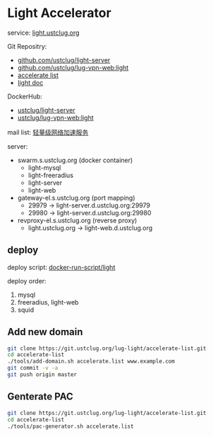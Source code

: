 # Light Accelerator

service: [light.ustclug.org](https://light.ustclug.org)

Git Repositry: 

* [github.com/ustclug/light-server](https://github.com/ustclug/light-server)
* [github.com/ustclug/lug-vpn-web:light](https://github.com/ustclug/lug-vpn-web/tree/light)
* [accelerate list](https://git.ustclug.org/lug-light/accelerate-list)
* [light doc](https://git.ustclug.org/lug-light/light-doc)

DockerHub: 

* [ustclug/light-server](https://hub.docker.com/r/ustclug/light-server/)
* [ustclug/lug-vpn-web:light](https://hub.docker.com/r/ustclug/lug-vpn-web/)

mail list: [轻量级网络加速服务](https://groups.google.com/d/topic/ustc_lug/EZAL7OdJa_E/discussion)

server:

* swarm.s.ustclug.org (docker container)
  * light-mysql
  * light-freeradius
  * light-server
  * light-web
* gateway-el.s.ustclug.org (port mapping)
  * 29979 -> light-server.d.ustclug.org:29979
  * 29980 -> light-server.d.ustclug.org:29980
* revproxy-el.s.ustclug.org (reverse proxy)
  * light.ustclug.org -> light-web.d.ustclug.org

## deploy

deploy script: [docker-run-script/light](https://git.ustclug.org/ustclug/docker-run-script/tree/master/light)

deploy order:

1. mysql
2. freeradius, light-web
3. squid

## Add new domain

```sh
git clone https://git.ustclug.org/lug-light/accelerate-list.git
cd accelerate-list
./tools/add-domain.sh accelerate.list www.example.com
git commit -v -a
git push origin master
```

## Genterate PAC

```sh
git clone https://git.ustclug.org/lug-light/accelerate-list.git
cd accelerate-list
./tools/pac-generator.sh accelerate.list
```

